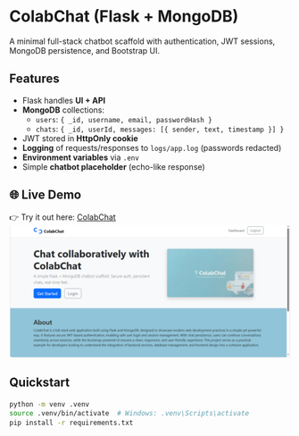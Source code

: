 # ColabChat (Flask + MongoDB)

A minimal full-stack chatbot scaffold with authentication, JWT sessions, MongoDB persistence, and Bootstrap UI.

## Features
- Flask handles **UI + API**
- **MongoDB** collections:
  - `users`: `{ _id, username, email, passwordHash }`
  - `chats`: `{ _id, userId, messages: [{ sender, text, timestamp }] }`
- JWT stored in **HttpOnly cookie**
- **Logging** of requests/responses to `logs/app.log` (passwords redacted)
- **Environment variables** via `.env`
- Simple **chatbot placeholder** (echo-like response)
## 🌐 Live Demo
👉 Try it out here: [ColabChat](https://colabchat.onrender.com/)
![1st page](imgg.png)

## Quickstart

```bash
python -m venv .venv
source .venv/bin/activate  # Windows: .venv\Scripts\activate
pip install -r requirements.txt



